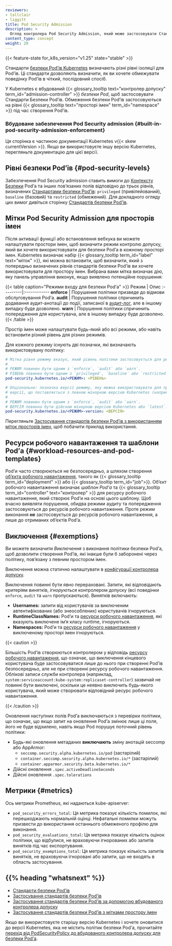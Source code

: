 ```yaml
---
reviewers:
- tallclair
- liggitt
title: Pod Security Admission
description: >
  Огляд контролера Pod Security Admission, який може застосовувати Стандарти Безпеки Podʼів.
content_type: concept
weight: 20
---
```


<!-- overview -->

{{< feature-state for_k8s_version="v1.25" state="stable" >}}

Стандарти [безпеки Podʼів Kubernetes](/docs/concepts/security/pod-security-standards/) визначають різні рівні ізоляції для Podʼів. Ці стандарти дозволяють визначити, як ви хочете обмежувати поведінку Podʼів в чіткий, послідовний спосіб.

У Kubernetes є вбудований {{< glossary_tooltip text="контролер допуску" term_id="admission-controller" >}} _безпеки Pod_, щоб застосовувати Стандарти Безпеки Podʼів. Обмеження безпеки Podʼів застосовуються на рівні {{< glossary_tooltip text="просторі імен" term_id="namespace" >}} під час створення Podʼів.

### Вбудоване забезпечення Pod Security admission {#built-in-pod-security-admission-enforcement}

Ця сторінка є частиною документації Kubernetes v{{< skew currentVersion >}}. Якщо ви використовуєте іншу версію Kubernetes, перегляньте документацію для цієї версії.

<!-- body -->

## Рівні безпеки Podʼів {#pod-security-levels}

Забезпечення Pod Security admission ставить вимоги до [Контексту Безпеки](/docs/tasks/configure-pod-container/security-context/) Podʼа та інших повʼязаних полів відповідно до трьох рівнів, визначених [Стандартами безпеки Podʼів](/docs/concepts/security/pod-security-standards): `privileged` (привілейований), `baseline` (базовий) та `restricted` (обмежений). Для докладного огляду цих вимог дивіться сторінку [Стандартів безпеки Podʼів](/docs/concepts/security/pod-security-standards).

## Мітки Pod Security Admission для просторів імен

Після активації функції або встановлення вебхука ви можете налаштувати простори імен, щоб визначити режим контролю допуску, який ви хочете використовувати для безпеки Podʼа в кожному просторі імен. Kubernetes визначає набір {{< glossary_tooltip term_id="label" text="міток" >}}, які можна встановити, щоб визначити, який з попередньо визначених рівнів стандартів безпеки Podʼів ви хочете використовувати для простору імен. Вибрана вами мітка визначає дію, яку панель управління виконує, якщо виявлено потенційне порушення:

{{< table caption="Режими входу для безпеки Podʼа" >}}
Режим | Опис
:---------|:------------
**enforce** | Порушення політики призведе до відмови обслуговування Podʼа.
**audit** | Порушення політики спричинить додавання аудит-анотації до події, записаної в [аудит-лог](/docs/tasks/debug/debug-cluster/audit/), але в іншому випадку буде дозволено.
**warn** | Порушення політики спричинить попередження для користувача, але в іншому випадку буде дозволено.
{{< /table >}}

Простір імен може налаштувати будь-який або всі режими, або навіть встановити різний рівень для різних режимів.

Для кожного режиму існують дві позначки, які визначають використовувану політику:

```yaml
# Мітка рівня режиму вказує, який рівень політики застосовується для режиму.
#
# РЕЖИМ повинен бути одним з `enforce`, `audit` або `warn`.
# РІВЕНЬ повинен бути одним з `privileged`, `baseline` або `restricted`.
pod-security.kubernetes.io/<РЕЖИМ>: <РІВЕНЬ>

# Опціонально: позначка версії режиму, яку можна використовувати для привʼязки політики до
# версії, що поставляється з певною мінорною версією Kubernetes (наприклад, v{{< skew currentVersion >}}).
#
# РЕЖИМ повинен бути одним з `enforce`, `audit` або `warn`.
# ВЕРСІЯ повинна бути дійсною мінорною версією Kubernetes або `latest`.
pod-security.kubernetes.io/<РЕЖИМ>-version: <ВЕРСІЯ>
```

Перегляньте [Застосування стандартів безпеки Podʼів з використанням міток просторів імен](/docs/tasks/configure-pod-container/enforce-standards-namespace-labels), щоб побачити приклад використання.

## Ресурси робочого навантаження та шаблони Podʼа {#workload-resources-and-pod-templates}

Podʼи часто створюються не безпосередньо, а шляхом створення [обʼєкта робочого навантаження](/docs/concepts/workloads/controllers/), такого як {{< glossary_tooltip term_id="deployment" >}} або {{< glossary_tooltip term_id="job">}}. Обʼєкт робочого навантаження визначає _шаблон Podʼа_ та {{< glossary_tooltip term_id="controller" text="контролер" >}} для ресурсу робочого навантаження, який створює Podʼи на основі цього шаблону. Щоб вчасно виявляти порушення, обидва режими аудиту та попередження застосовуються до ресурсів робочого навантаження. Проте режим виконання **не** застосовується до ресурсів робочого навантаження, а лише до отриманих обʼєктів Podʼа.

## Виключення {#exemptions}

Ви можете визначити _Виключення_ з виконання політики безпеки Podʼа, щоб дозволити створення Podʼів, які інакше були б заборонені через політику, повʼязану з певним простором імен.

Виключення можна статично налаштувати в [конфігурації контролера допуску](/docs/tasks/configure-pod-container/enforce-standards-admission-controller/#configure-the-admission-controller).

Виключення повинні бути явно перераховані. Запити, які відповідають критеріям винятків, _ігноруються_ контролером допуску (всі поведінки `enforce`, `audit` та `warn` пропускаються). Винятків включають:

- **Usernames:** запити від користувачів за виключеним автентифікованих (або знеособлених) користувачів ігноруються.
- **RuntimeClassNames:** Podʼи та [ресурси робочого навантаження](#workload-resources-and-pod-templates), які вказують виключене імʼя класу runtime, ігноруються.
- **Namespaces:** Podʼи та [ресурси робочого навантаження](#workload-resources-and-pod-templates) у виключеному просторі імен ігноруються.

{{< caution >}}

Більшість Podʼів створюються контролером у відповідь [ресурсу робочого навантаження](#workload-resources-and-pod-templates), що означає, що виключення кінцевого користувача буде застосовуватися лише до нього при створенні Podʼів безпосередньо, але не при створенні ресурсу робочого навантаження. Облікові записи служби контролера (наприклад, `system:serviceaccount:kube-system:replicaset-controller`) зазвичай не повинні бути виключені, оскільки це неявно виключить будь-якого користувача, який може створювати відповідний ресурс робочого навантаження.

{{< /caution >}}

Оновлення наступних полів Podʼа виключаються з перевірки політики, що означає, що якщо запит на оновлення Podʼа змінює лише ці поля, його не буде відхилено, навіть якщо Pod порушує поточний рівень політики:

- Будь-які оновлення метаданих **виключають** зміну анотацій seccomp або AppArmor:
  - `seccomp.security.alpha.kubernetes.io/pod` (застарілий)
  - `container.seccomp.security.alpha.kubernetes.io/*` (застарілий)
  - `container.apparmor.security.beta.kubernetes.io/*`
- Дійсні оновлення `.spec.activeDeadlineSeconds`
- Дійсні оновлення `.spec.tolerations`

## Метрики {#metrics}

Ось метрики Prometheus, які надаються kube-apiserver:

- `pod_security_errors_total`: Ця метрика показує кількість помилок, які перешкоджають нормальній оцінці. Нефатальні помилки можуть призвести до використання останнього обмеженого профілю для виконання.
- `pod_security_evaluations_total`: Ця метрика показує кількість оцінок політики, що відбулися, не враховуючи ігнорованих або запитів винятків під час експортування.
- `pod_security_exemptions_total`: Ця метрика показує кількість запитів винятків, не враховуючи ігноровані або запити, що не входять в область застосування.

## {{% heading "whatsnext" %}}

- [Стандарти безпеки Podʼів](/docs/concepts/security/pod-security-standards)
- [Застосування стандартів безпеки Podʼів](/docs/setup/best-practices/enforcing-pod-security-standards)
- [Застосування стандартів безпеки Podʼів за допомогою вбудованого контролера допуску](/docs/tasks/configure-pod-container/enforce-standards-admission-controller)
- [Застосування стандартів безпеки Podʼів з мітками простору імен](/docs/tasks/configure-pod-container/enforce-standards-namespace-labels)

Якщо ви використовуєте старішу версію Kubernetes і хочете оновитися до версії Kubernetes, яка не містить політик безпеки Podʼа, прочитайте [перехід від PodSecurityPolicy до вбудованого контролера допуску для безпеки Podʼа](/docs/tasks/configure-pod-container/migrate-from-psp).
